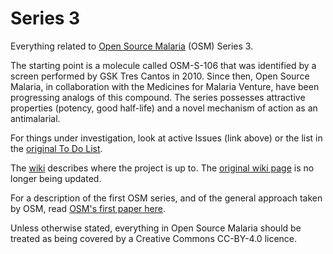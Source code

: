 # Series 3
Everything related to [Open Source Malaria](http://opensourcemalaria.org/) (OSM) Series 3. 

The starting point is a molecule called OSM-S-106 that was identified by a screen performed by GSK Tres Cantos in 2010. Since then, Open Source Malaria, in collaboration with the Medicines for Malaria Venture, have been progressing analogs of this compound. The series possesses attractive properties (potency, good half-life) and a novel mechanism of action as an antimalarial.

For things under investigation, look at active Issues (link above) or the list in the [original To Do List](https://github.com/OpenSourceMalaria/OSM_To_Do_List/issues?q=is%3Aopen).

The [wiki](https://github.com/OpenSourceMalaria/Series3/wiki) describes where the project is up to. The [original wiki page](https://openwetware.org/wiki/OpenSourceMalaria:GSK_Amino-thienopyrimidine_Series) is no longer being updated.  

For a description of the first OSM series, and of the general approach taken by OSM, read [OSM's first paper here](http://pubs.acs.org/doi/full/10.1021/acscentsci.6b00086).

Unless otherwise stated, everything in Open Source Malaria should be treated as being covered by a Creative Commons CC-BY-4.0 licence.
